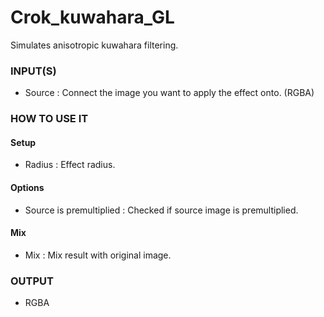 # Crok_kuwahara_GL

Simulates anisotropic kuwahara filtering.

### INPUT(S)
* Source : Connect the image you want to apply the effect onto. (RGBA)

### HOW TO USE IT

#### Setup

* Radius : Effect radius.

#### Options

* Source is premultiplied : Checked if source image is premultiplied.

#### Mix

* Mix : Mix result with original image.

### OUTPUT
* RGBA